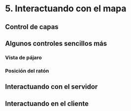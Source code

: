 # 5. Interactuando con el mapa

## Control de capas

## Algunos controles sencillos más

### Vista de pájaro

### Posición del ratón

## Interactuando con el servidor

## Interactuando en el cliente
